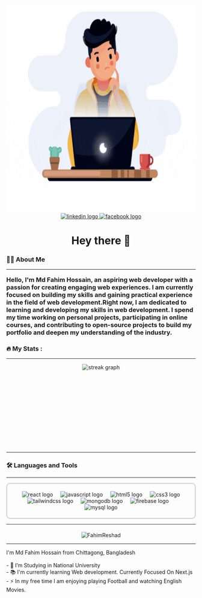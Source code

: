 <div align="center">
  <img style="border-radius: 2px" width="100%" height="550" src="/banner.gif" />
</div>

<div align="center">
  <a href="https://www.linkedin.com/in/fahimreshad" target="_blank">
    <img src="https://img.shields.io/static/v1?message=LinkedIn&logo=linkedin&label=&color=0077B5&logoColor=white&labelColor=&style=for-the-badge" height="25" alt="linkedin logo" />
  </a>
  <a href="https://www.facebook.com/fahim.reshad" target="_blank">
    <img src="https://img.shields.io/static/v1?message=Facebook&logo=facebook&label=&color=1877F2&logoColor=white&labelColor=&style=for-the-badge" height="25" alt="facebook logo" />
  </a>
</div>

<h1 align="center">Hey there 👋</h1>

<h3 align="left">
  👩‍💻 About Me 
  <hr/>
  Hello, I'm Md Fahim Hossain, an aspiring web developer with a passion for creating engaging web experiences. I am currently focused on building my skills and gaining practical experience in the field of web development.Right now, I am dedicated to learning and developing my skills in web development. I spend my time working on personal projects, participating in online courses, and contributing to open-source projects to build my portfolio and deepen my understanding of the industry.
</h3>

<h3 align="left">🔥 My Stats :</h3>
<hr/>
<div align="center" style="display: flex; flex-direction: column; align-items: center; gap: 20px;">
  <img src="https://streak-stats.demolab.com?user=FahimReshad&locale=en&mode=daily&theme=dark&hide_border=false&border_radius=5&order=3" height="220" alt="streak graph" />
</div>

<hr/>
<h3 align="left">🛠 Languages and Tools</h3>
<hr/>
<div align="center" style="border: 2px solid #ccc; padding: 20px; border-radius: 10px;">
  <img width="12" />
  <img src="https://cdn.jsdelivr.net/gh/devicons/devicon/icons/react/react-original.svg" height="40" alt="react logo" />
  <img width="12" />
  <img src="https://cdn.jsdelivr.net/gh/devicons/devicon/icons/javascript/javascript-original.svg" height="40" alt="javascript logo" />
  <img width="12" />
  <img src="https://cdn.jsdelivr.net/gh/devicons/devicon/icons/html5/html5-original.svg" height="40" alt="html5 logo" />
  <img width="12" />
  <img src="https://cdn.jsdelivr.net/gh/devicons/devicon/icons/css3/css3-original.svg" height="40" alt="css3 logo" />
  <img width="12" />
  <img src="https://cdn.jsdelivr.net/gh/devicons/devicon/icons/tailwindcss/tailwindcss-original-wordmark.svg" height="40" alt="tailwindcss logo" />
  <img width="12" />
  <img src="https://cdn.jsdelivr.net/gh/devicons/devicon/icons/mongodb/mongodb-original.svg" height="40" alt="mongodb logo" />
  <img width="12" />
  <img src="https://cdn.jsdelivr.net/gh/devicons/devicon/icons/firebase/firebase-plain.svg" height="40" alt="firebase logo" />
  <img width="12" />
  <img src="https://cdn.jsdelivr.net/gh/devicons/devicon/icons/mysql/mysql-original.svg" height="40" alt="mysql logo" />
</div>
<hr/>
<div align="center" style="margin-top: 20px;">
  <img src="https://github-readme-stats.vercel.app/api/top-langs?username=FahimReshad&show_icons=true&locale=en&layout=compact" height="220" alt="FahimReshad" />
</div>

<hr/>

<p align="left">
  I'm Md Fahim Hossain from Chittagong, Bangladesh<br><br>
  - 🔭 I’m Studying in National University<br>
  - 📚 I'm currently learning Web development. Currently Focused On Next.js<br>
  - ⚡ In my free time I am enjoying playing Football and watching English Movies.
</p>

